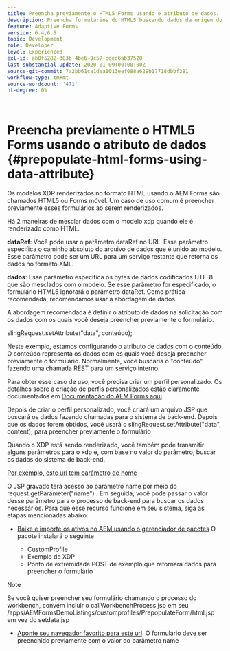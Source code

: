 ```yaml
---
title: Preencha previamente o HTML5 Forms usando o atributo de dados.
description: Preencha formulários do HTML5 buscando dados da origem do back-end.
feature: Adaptive Forms
version: 6.4,6.5
topic: Development
role: Developer
level: Experienced
exl-id: ab0f5282-383b-4be6-9c57-cded6ab37528
last-substantial-update: 2020-01-09T00:00:00Z
source-git-commit: 7a2bb61ca1dea1013eef088a629b17718dbbf381
workflow-type: tm+mt
source-wordcount: '471'
ht-degree: 0%

---
```


# Preencha previamente o HTML5 Forms usando o atributo de dados {#prepopulate-html-forms-using-data-attribute}


Os modelos XDP renderizados no formato HTML usando o AEM Forms são chamados HTML5 ou Forms móvel. Um caso de uso comum é preencher previamente esses formulários ao serem renderizados.

Há 2 maneiras de mesclar dados com o modelo xdp quando ele é renderizado como HTML.

**dataRef**: Você pode usar o parâmetro dataRef no URL. Esse parâmetro especifica o caminho absoluto do arquivo de dados que é unido ao modelo. Esse parâmetro pode ser um URL para um serviço restante que retorna os dados no formato XML.

**dados**: Esse parâmetro especifica os bytes de dados codificados UTF-8 que são mesclados com o modelo. Se esse parâmetro for especificado, o formulário HTML5 ignorará o parâmetro dataRef. Como prática recomendada, recomendamos usar a abordagem de dados.

A abordagem recomendada é definir o atributo de dados na solicitação com os dados com os quais você deseja preencher previamente o formulário.

slingRequest.setAttribute(&quot;data&quot;, conteúdo);

Neste exemplo, estamos configurando o atributo de dados com o conteúdo. O conteúdo representa os dados com os quais você deseja preencher previamente o formulário. Normalmente, você buscaria o &quot;conteúdo&quot; fazendo uma chamada REST para um serviço interno.

Para obter esse caso de uso, você precisa criar um perfil personalizado. Os detalhes sobre a criação de perfis personalizados estão claramente documentados em [Documentação do AEM Forms aqui](https://helpx.adobe.com/aem-forms/6/html5-forms/custom-profile.html).

Depois de criar o perfil personalizado, você criará um arquivo JSP que buscará os dados fazendo chamadas para o sistema de back-end. Depois que os dados forem obtidos, você usará o slingRequest.setAttribute(&quot;data&quot;, content); para preencher previamente o formulário

Quando o XDP está sendo renderizado, você também pode transmitir alguns parâmetros para o xdp e, com base no valor do parâmetro, buscar os dados do sistema de back-end.

[Por exemplo, este url tem parâmetro de nome](http://localhost:4502/content/dam/formsanddocuments/PrepopulateMobileForm.xdp/jcr:content?name=john)

O JSP gravado terá acesso ao parâmetro name por meio do request.getParameter(&quot;name&quot;) . Em seguida, você pode passar o valor desse parâmetro para o processo de back-end para buscar os dados necessários.
Para que esse recurso funcione em seu sistema, siga as etapas mencionadas abaixo:

* [Baixe e importe os ativos no AEM usando o gerenciador de pacotes](assets/prepopulatemobileform.zip)
O pacote instalará o seguinte

   * CustomProfile
   * Exemplo de XDP
   * Ponto de extremidade POST de exemplo que retornará dados para preencher o formulário

>[!NOTE]
>
>Se você quiser preencher seu formulário chamando o processo do workbench, convém incluir o callWorkbenchProcess.jsp em seu /apps/AEMFormsDemoListings/customprofiles/PrepopulateForm/html.jsp em vez do setdata.jsp

* [Aponte seu navegador favorito para este url](http://localhost:4502/content/dam/formsanddocuments/PrepopulateMobileForm.xdp/jcr:content?name=Adobe%20Systems). O formulário deve ser preenchido previamente com o valor do parâmetro name
